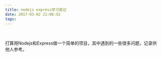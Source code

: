 ```yaml
---
title: nodejs express学习笔记
date: 2017-03-02 21:06:52
tags:
---
```


&emsp;&emsp;<p>打算用Nodejs和Express做一个简单的项目，其中遇到的一些很多问题，记录供他人参考。</p>